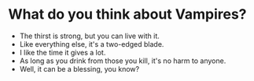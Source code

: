 # What do you think about Vampires?
- The thirst is strong, but you can live with it.
- Like everything else, it's a two-edged blade.
- I like the time it gives a lot.
- As long as you drink from those you kill, it's no harm to anyone.
- Well, it can be a blessing, you know?
